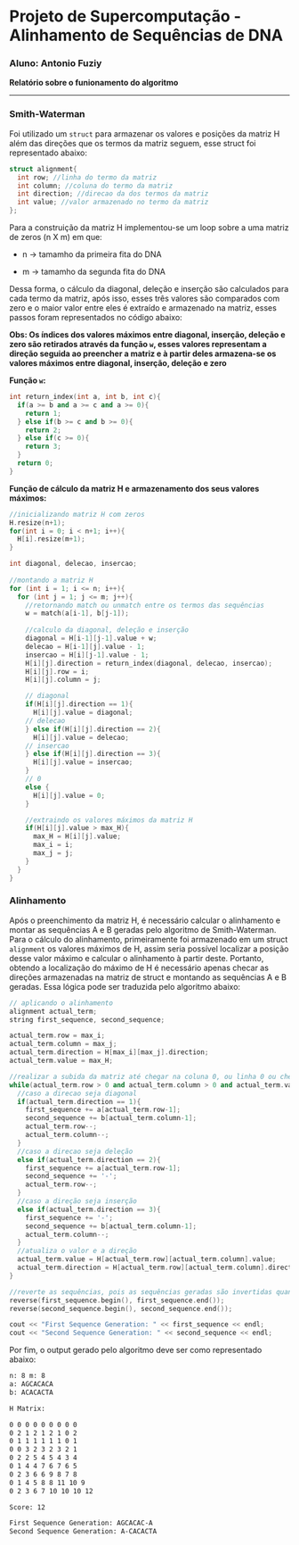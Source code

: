 # Projeto de Supercomputação - Alinhamento de Sequências de DNA

### Aluno: Antonio Fuziy


**Relatório sobre o funionamento do algoritmo**

___

### Smith-Waterman

Foi utilizado um `struct` para armazenar os valores e posições da matriz H além das direções que os termos da matriz seguem, esse struct foi representado abaixo:

```c++
struct alignment{
  int row; //linha do termo da matriz
  int column; //coluna do termo da matriz
  int direction; //direcao da dos termos da matriz
  int value; //valor armazenado no termo da matriz
};
```

Para a construição da matriz H implementou-se um loop sobre a uma matriz de zeros (n X m) em que:

- n -> tamamho da primeira fita do DNA 

- m -> tamamho da segunda fita do DNA

Dessa forma, o cálculo da diagonal, deleção e inserção são calculados para cada termo da matriz, após isso, esses três valores são comparados com zero e o maior valor entre eles é extraído e armazenado na matriz, esses passos foram representados no código abaixo:

**Obs: Os índices dos valores máximos entre diagonal, inserção, deleção e zero são retirados através da função `w`, esses valores representam a direção seguida ao preencher a matriz e à partir deles armazena-se os valores máximos entre diagonal, inserção, deleção e zero**

**Função `w`:**
```c++
int return_index(int a, int b, int c){
  if(a >= b and a >= c and a >= 0){
    return 1;
  } else if(b >= c and b >= 0){
    return 2;
  } else if(c >= 0){
    return 3;
  }
  return 0;
}
```

**Função de cálculo da matriz H e armazenamento dos seus valores máximos:**

```c++
//inicializando matriz H com zeros
H.resize(n+1);
for(int i = 0; i < n+1; i++){
  H[i].resize(m+1);
}

int diagonal, delecao, insercao;
  
//montando a matriz H
for (int i = 1; i <= n; i++){
  for (int j = 1; j <= m; j++){
    //retornando match ou unmatch entre os termos das sequências 
    w = match(a[i-1], b[j-1]);
    
    //calculo da diagonal, deleção e inserção
    diagonal = H[i-1][j-1].value + w;
    delecao = H[i-1][j].value - 1;
    insercao = H[i][j-1].value - 1;
    H[i][j].direction = return_index(diagonal, delecao, insercao);
    H[i][j].row = i;
    H[i][j].column = j;

    // diagonal
    if(H[i][j].direction == 1){
      H[i][j].value = diagonal;
    // delecao
    } else if(H[i][j].direction == 2){
      H[i][j].value = delecao;
    // insercao
    } else if(H[i][j].direction == 3){
      H[i][j].value = insercao;
    } 
    // 0
    else {
      H[i][j].value = 0;
    }

    //extraindo os valores máximos da matriz H
    if(H[i][j].value > max_H){
      max_H = H[i][j].value;
      max_i = i;
      max_j = j;
    }
  }
}
```

### Alinhamento

Após o preenchimento da matriz H, é necessário calcular o alinhamento e montar as sequências A e B geradas pelo algoritmo de Smith-Waterman. Para o cálculo do alinhamento, primeiramente foi armazenado em um struct `alignment` os valores máximos de H, assim seria possível localizar a posição desse valor máximo e calcular o alinhamento à partir deste. Portanto, obtendo a localização do máximo de H é necessário apenas checar as direções armazenadas na matriz de struct e montando as sequências A e B geradas. Essa lógica pode ser traduzida pelo algoritmo abaixo:

```c++
// aplicando o alinhamento
alignment actual_term;
string first_sequence, second_sequence;

actual_term.row = max_i;
actual_term.column = max_j;
actual_term.direction = H[max_i][max_j].direction;
actual_term.value = max_H;

//realizar a subida da matriz até chegar na coluna 0, ou linha 0 ou chegar a um valor zero da matriz
while(actual_term.row > 0 and actual_term.column > 0 and actual_term.value > 0){
  //caso a direcao seja diagonal
  if(actual_term.direction == 1){
    first_sequence += a[actual_term.row-1];
    second_sequence += b[actual_term.column-1];
    actual_term.row--;
    actual_term.column--;
  } 
  //caso a direcao seja deleção
  else if(actual_term.direction == 2){
    first_sequence += a[actual_term.row-1];
    second_sequence += '-';
    actual_term.row--;
  } 
  //caso a direção seja inserção
  else if(actual_term.direction == 3){
    first_sequence += '-';
    second_sequence += b[actual_term.column-1];
    actual_term.column--;
  }
  //atualiza o valor e a direção
  actual_term.value = H[actual_term.row][actual_term.column].value;
  actual_term.direction = H[actual_term.row][actual_term.column].direction;
}

//reverte as sequências, pois as sequências geradas são invertidas quando o alinhamento é calculado de baixo para cima
reverse(first_sequence.begin(), first_sequence.end());
reverse(second_sequence.begin(), second_sequence.end());

cout << "First Sequence Generation: " << first_sequence << endl;
cout << "Second Sequence Generation: " << second_sequence << endl;
```

Por fim, o output gerado pelo algoritmo deve ser como representado abaixo:

```bash
n: 8 m: 8
a: AGCACACA
b: ACACACTA

H Matrix:

0 0 0 0 0 0 0 0 0
0 2 1 2 1 2 1 0 2
0 1 1 1 1 1 1 0 1
0 0 3 2 3 2 3 2 1
0 2 2 5 4 5 4 3 4
0 1 4 4 7 6 7 6 5
0 2 3 6 6 9 8 7 8
0 1 4 5 8 8 11 10 9
0 2 3 6 7 10 10 10 12

Score: 12

First Sequence Generation: AGCACAC-A
Second Sequence Generation: A-CACACTA
```